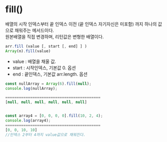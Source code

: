# fill()

배열의 시작 인덱스부터 끝 인덱스 이전 (끝 인덱스 자기자신은 미포함) 까지
하나의 값으로 채워주는 메서드이다.<br>
원본배열을 직접 변경하며, 리턴값은 변형한 배열이다.

```js
arr.fill (value [, start [, end] ] )
Array(n).fill(value)
```

- value : 배열을 채울 값.
- start : 시작인덱스, 기본값 0. 옵션
- end : 끝인덱스, 기본값 arr.length. 옵션
  <br>

```js
const nullArray = Array(6).fill(null);
console.log(nullArray);

==========================================
[null, null, null, null, null, null]


const array4 = [0, 0, 0, 0].fill(10, 2, 4);
console.log(array4);
==========================================
[0, 0, 10, 10]
//인덱스 2부터 4까지 value값으로 채워진다.
```
